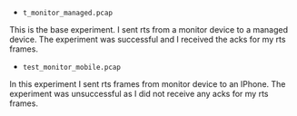 - `t_monitor_managed.pcap`

This is the base experiment. I sent rts from a monitor device to a managed device. The experiment was 
successful and I received the acks for my rts frames.

- `test_monitor_mobile.pcap`

In this experiment I sent rts frames from monitor device to an IPhone. The experiment was unsuccessful
as I did not receive any acks for my rts frames.

